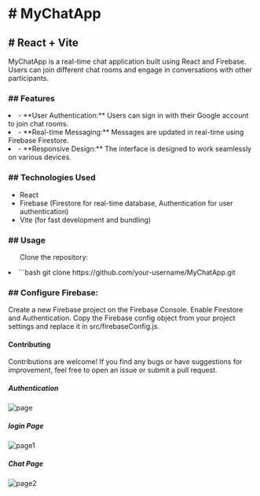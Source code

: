 
<h1># MyChatApp</h1>

<h2># React + Vite</h2>

MyChatApp is a real-time chat application built using React and Firebase. Users can join different chat rooms and engage in conversations with other participants.

<h3>## Features</h3>

<li>- **User Authentication:** Users can sign in with their Google account to join chat rooms.</li>
<li>- **Real-time Messaging:** Messages are updated in real-time using Firebase Firestore.</li>
<li>- **Responsive Design:** The interface is designed to work seamlessly on various devices.</li>

<h3>## Technologies Used</h3>

- React
- Firebase (Firestore for real-time database, Authentication for user authentication)
- Vite (for fast development and bundling)

<h3>## Usage</h3>

<ul> Clone the repository:</ul>

  <li> ```bash
   git clone https://github.com/your-username/MyChatApp.git</li>

<h3>## Configure Firebase:</h3>

Create a new Firebase project on the Firebase Console.
Enable Firestore and Authentication.
Copy the Firebase config object from your project settings and replace it in src/firebaseConfig.js.

<h4>Contributing</h4>
Contributions are welcome! If you find any bugs or have suggestions for improvement, feel free to open an issue or submit a pull request.

<h5>Authentication</h5>

![page](https://github.com/aysegulyasar05/BasicFirebase-ChatX/assets/65957331/6317488a-a059-41ae-a7f8-278b824e8331)


<h5>login Page</h5>

![page1](https://github.com/aysegulyasar05/BasicFirebase-ChatX/assets/65957331/35c89111-0558-4e0e-bd96-ecd99e6bfa3f)

<h5>Chat Page</h5>

![page2](https://github.com/aysegulyasar05/BasicFirebase-ChatX/assets/65957331/b3f1607d-3728-44ff-85f3-4413e6c10c91)


